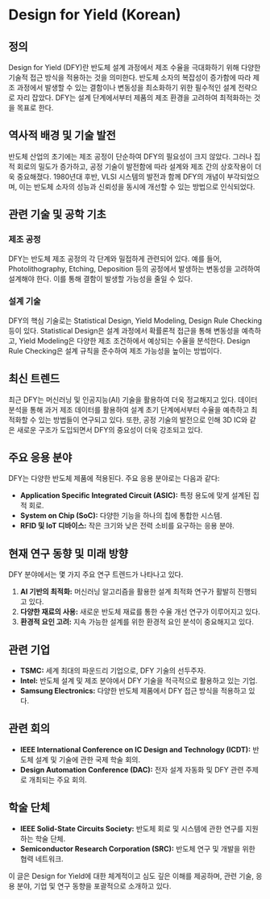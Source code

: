 # Design for Yield (Korean)

## 정의
Design for Yield (DFY)란 반도체 설계 과정에서 제조 수율을 극대화하기 위해 다양한 기술적 접근 방식을 적용하는 것을 의미한다. 반도체 소자의 복잡성이 증가함에 따라 제조 과정에서 발생할 수 있는 결함이나 변동성을 최소화하기 위한 필수적인 설계 전략으로 자리 잡았다. DFY는 설계 단계에서부터 제품의 제조 환경을 고려하여 최적화하는 것을 목표로 한다.

## 역사적 배경 및 기술 발전
반도체 산업의 초기에는 제조 공정이 단순하여 DFY의 필요성이 크지 않았다. 그러나 집적 회로의 밀도가 증가하고, 공정 기술이 발전함에 따라 설계와 제조 간의 상호작용이 더욱 중요해졌다. 1980년대 후반, VLSI 시스템의 발전과 함께 DFY의 개념이 부각되었으며, 이는 반도체 소자의 성능과 신뢰성을 동시에 개선할 수 있는 방법으로 인식되었다.

## 관련 기술 및 공학 기초
### 제조 공정
DFY는 반도체 제조 공정의 각 단계와 밀접하게 관련되어 있다. 예를 들어, Photolithography, Etching, Deposition 등의 공정에서 발생하는 변동성을 고려하여 설계해야 한다. 이를 통해 결함이 발생할 가능성을 줄일 수 있다.

### 설계 기술
DFY의 핵심 기술로는 Statistical Design, Yield Modeling, Design Rule Checking 등이 있다. Statistical Design은 설계 과정에서 확률론적 접근을 통해 변동성을 예측하고, Yield Modeling은 다양한 제조 조건하에서 예상되는 수율을 분석한다. Design Rule Checking은 설계 규칙을 준수하여 제조 가능성을 높이는 방법이다.

## 최신 트렌드
최근 DFY는 머신러닝 및 인공지능(AI) 기술을 활용하여 더욱 정교해지고 있다. 데이터 분석을 통해 과거 제조 데이터를 활용하여 설계 초기 단계에서부터 수율을 예측하고 최적화할 수 있는 방법들이 연구되고 있다. 또한, 공정 기술의 발전으로 인해 3D IC와 같은 새로운 구조가 도입되면서 DFY의 중요성이 더욱 강조되고 있다.

## 주요 응용 분야
DFY는 다양한 반도체 제품에 적용된다. 주요 응용 분야로는 다음과 같다:
- **Application Specific Integrated Circuit (ASIC):** 특정 용도에 맞게 설계된 집적 회로.
- **System on Chip (SoC):** 다양한 기능을 하나의 칩에 통합한 시스템.
- **RFID 및 IoT 디바이스:** 작은 크기와 낮은 전력 소비를 요구하는 응용 분야.

## 현재 연구 동향 및 미래 방향
DFY 분야에서는 몇 가지 주요 연구 트렌드가 나타나고 있다. 
1. **AI 기반의 최적화:** 머신러닝 알고리즘을 활용한 설계 최적화 연구가 활발히 진행되고 있다.
2. **다양한 재료의 사용:** 새로운 반도체 재료를 통한 수율 개선 연구가 이루어지고 있다.
3. **환경적 요인 고려:** 지속 가능한 설계를 위한 환경적 요인 분석이 중요해지고 있다.

## 관련 기업
- **TSMC:** 세계 최대의 파운드리 기업으로, DFY 기술의 선두주자.
- **Intel:** 반도체 설계 및 제조 분야에서 DFY 기술을 적극적으로 활용하고 있는 기업.
- **Samsung Electronics:** 다양한 반도체 제품에서 DFY 접근 방식을 적용하고 있다.

## 관련 회의
- **IEEE International Conference on IC Design and Technology (ICDT):** 반도체 설계 및 기술에 관한 국제 학술 회의.
- **Design Automation Conference (DAC):** 전자 설계 자동화 및 DFY 관련 주제로 개최되는 주요 회의.

## 학술 단체
- **IEEE Solid-State Circuits Society:** 반도체 회로 및 시스템에 관한 연구를 지원하는 학술 단체.
- **Semiconductor Research Corporation (SRC):** 반도체 연구 및 개발을 위한 협력 네트워크.

이 글은 Design for Yield에 대한 체계적이고 심도 깊은 이해를 제공하며, 관련 기술, 응용 분야, 기업 및 연구 동향을 포괄적으로 소개하고 있다.